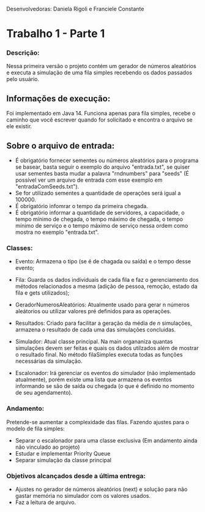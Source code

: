 Desenvolvedoras: Daniela Rigoli e Franciele Constante

# Trabalho 1 - Parte 1

### Descrição:
Nessa primeira versão o projeto contém um gerador de números aleatórios e executa a simulação de uma fila simples recebendo os dados passados pelo usuário.

## Informações de execução:
Foi implementado em Java 14.
Funciona apenas para fila simples, recebe o caminho que você escrever quando for solicitado e encontra o arquivo se ele existir.

## Sobre o arquivo de entrada:
- É obrigatório fornecer sementes ou números aleatórios para o programa se basear, basta seguir o exemplo do arquivo "entrada.txt", se quiser usar sementes basta mudar a palavra "rndnumbers" para "seeds" (É possível ver um arquivo de entrada com esse exemplo em "entradaComSeeds.txt").
- Se for utilizado sementes a quantidade de operações será igual a 100000.
- É obrigatório infomrar o tempo da primeira chegada.
- É obrigatório informar a quantidade de servidores, a capacidade, o tempo mínimo de chegada, o tempo máximo de chegada, o tempo mínimo de serviço e o tempo máximo de serviço nessa ordem como mostra no exemplo "entrada.txt".

### Classes:
- Evento: Armazena o tipo (se é de chagada ou saída) e o tempo desse evento;
- Fila: Guarda os dados individuais de cada fila e faz o gerenciamento dos métodos relacionados a mesma (adição de pessoa, remoção, estado da fila e gets utilizados);
- GeradorNumerosAleatórios: Atualmente usado para gerar n números aleátorios ou utilizar valores pré definidos para as operações.
- Resultados: Criado para facilitar a geração da média de _n_ simulações, armazena o resultado de cada uma das simulações concluidas.
- Simulador: Atual classe principal. Na main organaniza quantas simulações devem ser feitas e quais os dados utilzados além de mostrar o resultado final. No método filaSimples executa todas as funções necessárias da simulação.

- Escalonador: Irá gerenciar os eventos do simulador (não implementado atualmente), porém existe uma lista que armazena os eventos informando se são de saída ou chegada (o que é definido no momento de seu agendamento).

### Andamento:
Pretende-se aumentar a complexidade das filas. 
Fazendo ajustes para o modelo de fila simples:
- Separar o escalonador para uma classe exclusiva (Em andamento ainda não vinculado ao projeto)
- Estudar e implementar Priority Queue
- Separar simulação da classe principal

### Objetivos alcançados desde a última entrega:
- Ajustes no gerador de números aleatórios (next) e solução para não gastar memória no simulador com os valores usados.
- Faz a leitura de arquivo.



